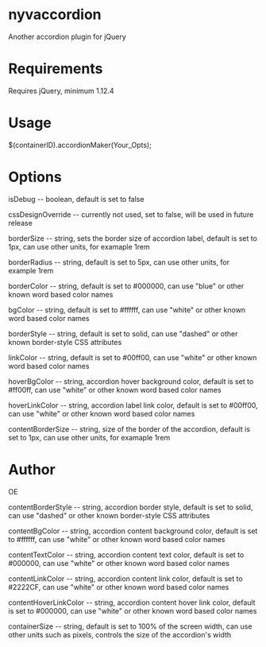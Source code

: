 # nyvaccordion

Another accordion plugin for jQuery

# Requirements

Requires jQuery, minimum 1.12.4

# Usage

$(containerID).accordionMaker(Your_Opts);

# Options

isDebug -- boolean, default is set to false

cssDesignOverride -- currently not used, set to false, will be used in future release

borderSize -- string, sets the border size of accordion label, default is set to 1px, can use other units, for examaple 1rem

borderRadius -- string, default is set to 5px, can use other units, for example 1rem

borderColor -- string, default is set to #000000, can use "blue" or other known word based color names

bgColor -- string, default is set to #ffffff, can use "white" or other known word based color names

borderStyle -- string, default is set to solid, can use "dashed" or other known border-style CSS attributes

linkColor -- string, default is set to #00ff00, can use "white" or other known word based color names

hoverBgColor -- string, accordion hover background color, default is set to #ff00ff, can use "white" or other known word based color names

hoverLinkColor -- string, accordion label link color, default is set to #00ff00, can use "white" or other known word based color names

contentBorderSize -- string, size of the border of the accordion, default is set to 1px, can use other units, for examaple 1rem

# Author

OE

contentBorderStyle -- string, accordion border style, default is set to solid, can use "dashed" or other known border-style CSS attributes

contentBgColor -- string, accordion content background color, default is set to #ffffff, can use "white" or other known word based color names

contentTextColor -- string, accordion content text color, default is set to #000000, can use "white" or other known word based color names

contentLinkColor -- string, accordion content link color, default is set to #2222CF, can use "white" or other known word based color names

contentHoverLinkColor -- string, accordion content hover link color, default is set to #000000, can use "white" or other known word based color names

containerSize -- string, default is set to 100% of the screen width, can use other units such as pixels, controls the size of the accordion's width
